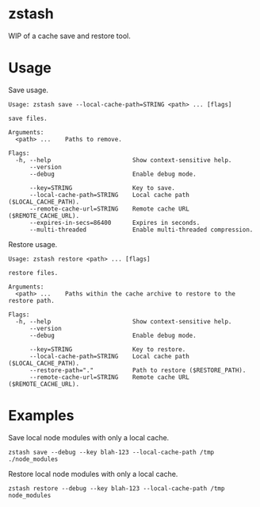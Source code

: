 # zstash

WIP of a cache save and restore tool.

# Usage

Save usage.

```
Usage: zstash save --local-cache-path=STRING <path> ... [flags]

save files.

Arguments:
  <path> ...    Paths to remove.

Flags:
  -h, --help                       Show context-sensitive help.
      --version
      --debug                      Enable debug mode.

      --key=STRING                 Key to save.
      --local-cache-path=STRING    Local cache path ($LOCAL_CACHE_PATH).
      --remote-cache-url=STRING    Remote cache URL ($REMOTE_CACHE_URL).
      --expires-in-secs=86400      Expires in seconds.
      --multi-threaded             Enable multi-threaded compression.
```

Restore usage.

```
Usage: zstash restore <path> ... [flags]

restore files.

Arguments:
  <path> ...    Paths within the cache archive to restore to the restore path.

Flags:
  -h, --help                       Show context-sensitive help.
      --version
      --debug                      Enable debug mode.

      --key=STRING                 Key to restore.
      --local-cache-path=STRING    Local cache path ($LOCAL_CACHE_PATH).
      --restore-path="."           Path to restore ($RESTORE_PATH).
      --remote-cache-url=STRING    Remote cache URL ($REMOTE_CACHE_URL).
```


# Examples

Save local node modules with only a local cache.

```
zstash save --debug --key blah-123 --local-cache-path /tmp ./node_modules
```

Restore local node modules with only a local cache.

```
zstash restore --debug --key blah-123 --local-cache-path /tmp node_modules
```
